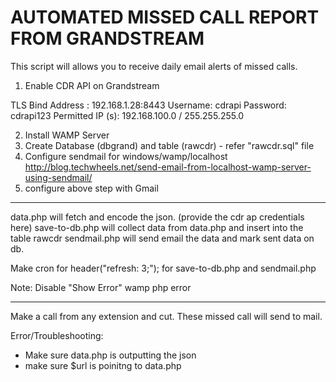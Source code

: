 # AUTOMATED MISSED CALL REPORT FROM GRANDSTREAM
This script will allows you to receive daily email alerts of missed calls.

1. Enable CDR API on Grandstream

TLS Bind Address : 192.168.1.28:8443
Username: cdrapi
Password: cdrapi123
Permitted IP (s): 192.168.100.0 / 255.255.255.0

2. Install WAMP Server
3. Create Database (dbgrand) and table (rawcdr) - refer "rawcdr.sql" file
4. Configure sendmail for windows/wamp/localhost http://blog.techwheels.net/send-email-from-localhost-wamp-server-using-sendmail/
5. configure above step with Gmail

---------------------------------------
data.php will fetch and encode the json. (provide the cdr ap credentials here)
save-to-db.php will collect data from data.php and insert into the table rawcdr
sendmail.php will send email the data and mark sent data on db.

Make cron for header("refresh: 3;"); for save-to-db.php and sendmail.php

Note: Disable "Show Error" wamp php error

-----------------------
Make a call from any extension and cut. These missed call will send to mail.

Error/Troubleshooting:

 - Make sure data.php is outputting the json
 - make sure $url is poinitng to data.php
